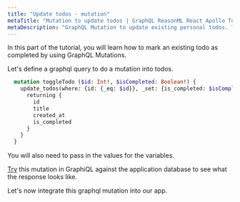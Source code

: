 ```yaml
---
title: "Update todos - mutation"
metaTitle: "Mutation to update todos | GraphQL ReasonML React Apollo Tutorial"
metaDescription: "GraphQL Mutation to update existing personal todos. Try the mutation in GraphiQL, passing the Authorization token to mark a todo as completed"
---
```



In this part of the tutorial, you will learn how to mark an existing todo as completed by using GraphQL Mutations.

Let's define a graphql query to do a mutation into todos.

```graphql
  mutation toggleTodo ($id: Int!, $isCompleted: Boolean!) {
    update_todos(where: {id: {_eq: $id}}, _set: {is_completed: $isCompleted}) {
      returning {
        id
        title
        created_at
        is_completed
      }
    }
  }
```
You will also need to pass in the values for the variables.

[Try](https://hasura.io/learn/graphql/graphiql) this mutation in GraphiQL against the application database to see what the response looks like.

Let's now integrate this graphql mutation into our app.
